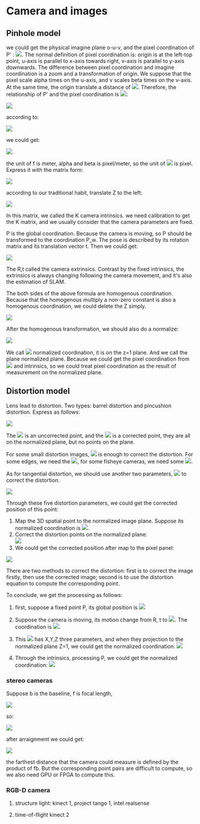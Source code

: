 # Camera and images

## Pinhole model

we could get the physical imagine plane o-u-v, and the pixel coordination of P' : <img src="http://latex.codecogs.com/gif.latex?%5Bu%2Cv%5D%5ET">. The normal definition of pixel coordination is: origin is at the left-top point, u-axis is parallel to x-axis towards right, v-axis is parallel to y-axis downwards. The difference between pixel coordination and imagine coordination is a zoom and a transformation of origin. We suppose that the pixel scale alpha times on the u-axis, and v scales beta times on the v-axis. At the same time, the origin translate a distance of <img src="http://latex.codecogs.com/gif.latex?%5Bc_x%2Cc_y%5D%5ET">. Therefore, the relationship of P' and the pixel coordination is <img src="http://latex.codecogs.com/gif.latex?%5Bu%2Cv%5D%5ET">:

<img src="http://latex.codecogs.com/gif.latex?%5Cleft%5C%7B%5Cbegin%7Bmatrix%7D%20u%3D%5Calpha%20X%27%20&plus;%20c_x%5C%5C%20v%20%3D%20%5Cbeta%20Y%27%20&plus;%20c_y%20%5Cend%7Bmatrix%7D%5Cright.">

according to:

<img src="http://latex.codecogs.com/gif.latex?%5Cbegin%7Bmatrix%7D%20X%27%3Df%5Cfrac%7BX%7D%7BZ%7D%5C%5C%20Y%27%3Df%5Cfrac%7BY%7D%7BZ%7D%20%5Cend%7Bmatrix%7D">

we could get:

<img src="http://latex.codecogs.com/gif.latex?%5Cleft%5C%7B%5Cbegin%7Bmatrix%7D%20u%3Df_x%5Cfrac%7BX%7D%7BZ%7D&plus;c_x%5C%5C%20v%3Df_y%5Cfrac%7BY%7D%7BZ%7D&plus;c_y%20%5Cend%7Bmatrix%7D%5Cright.">

the unit of f is meter, alpha and beta is pixel/meter, so the unit of <img src="http://latex.codecogs.com/gif.latex?f_x%2Cf_y"> is pixel. Express it with the matrix form:

<img src="http://latex.codecogs.com/gif.latex?%5Cbegin%7Bpmatrix%7D%20u%5C%5C%20v%5C%5C%201%20%5Cend%7Bpmatrix%7D%3D%5Cfrac%7B1%7D%7BZ%7D%5Cbegin%7Bpmatrix%7D%20f_x%20%260%20%26c_x%20%5C%5C%200%20%26%20f_y%20%26c_y%20%5C%5C%200%20%260%20%261%20%5Cend%7Bpmatrix%7D%5Cbegin%7Bpmatrix%7D%20X%5C%5C%20Y%5C%5C%20Z%20%5Cend%7Bpmatrix%7D%5Cequiv%20%5Cfrac%7B1%7D%7BZ%7DKP">

according to our traditional habit, translate Z to the left:

<img src="http://latex.codecogs.com/gif.latex?Z%5Cbegin%7Bpmatrix%7D%20u%5C%5C%20v%5C%5C%201%20%5Cend%7Bpmatrix%7D%3D%5Cbegin%7Bpmatrix%7D%20f_x%20%260%20%26c_x%20%5C%5C%200%20%26f_y%20%26c_y%20%5C%5C%200%20%260%20%261%20%5Cend%7Bpmatrix%7D%5Cbegin%7Bpmatrix%7D%20X%5C%5C%20Y%5C%5C%20Z%20%5Cend%7Bpmatrix%7D%5Cequiv%20KP">

In this matrix, we called the K camera intrinsics. we need calibration to get the K matrix, and we usually consider that the camera parameters are fixed.  

P is the global coordination. Because the camera is moving, so P should be transformed to the coordination P_w. The pose is described by its rotation matrix and its translation vector t. Then we could get:

<img src="http://latex.codecogs.com/gif.latex?ZP_uv%3DZ%5Cbegin%7Bbmatrix%7D%20u%5C%5C%20v%5C%5C%201%20%5Cend%7Bbmatrix%7D%3DK%28RP_w&plus;t%29%3DKTP_w">

The R,t called the camera extrinsics. Contrast by the fixed intrinsics, the extrinsics is always changing following the camera movement, and it's also the estimation of SLAM.

The both sides of the above formula are homogenous coordination. Because that the homogenous multiply a non-zero constant is also a homogenous coordination, we could delete the Z simply.

<img src="http://latex.codecogs.com/gif.latex?P_%7Buv%7D%3DKTP_w">

After the homogenous transformation, we should also do a normalize:

<img src="http://latex.codecogs.com/gif.latex?%5Ctilde%7BP%7D_c%3D%5Cbegin%7Bbmatrix%7D%20X%5C%5C%20Y%5C%5C%20Z%20%5Cend%7Bbmatrix%7D%3D%28TP_w%29_%7B%281%3A3%29%7D%2CP_c%20%3D%20%5Cbegin%7Bbmatrix%7D%20X/Z%5C%5C%20Y/Z%5C%5C%201%20%5Cend%7Bbmatrix%7D">

We call <img src="http://latex.codecogs.com/gif.latex?P_c"> normalized coordination, it is on the z=1 plane. And we call the plane normalized plane. Because we could get the pixel coordination from <img src="http://latex.codecogs.com/gif.latex?P_c"> and intrinsics, so we could treat pixel coordination as the result of measurement on the normalized plane.

## Distortion model

Lens lead to distortion. Two types: barrel distortion and pincushion distortion. Express as follows:

<img src="http://latex.codecogs.com/gif.latex?%5Cbegin%7Bmatrix%7D%20x_%7Bcorrected%7D%20%3D%20x%281&plus;k_1e%5E2&plus;k_2r%5E4&plus;k_3r%5E6%29%5C%5C%20y_%7Bcorrected%7D%20%3D%20y%281&plus;k_1r%5E2&plus;k_2r%5E4&plus;k_3r%5E6%29%20%5Cend%7Bmatrix%7D">

The <img src="http://latex.codecogs.com/gif.latex?%5Bx%2Cy%5D%5ET"> is an uncorrected point, and the <img src="http://latex.codecogs.com/gif.latex?%5Bx_%7Bcorrected%7D%2Cy_%7Bcorrected%7D%5D%5ET"> is a corrected point, they are all on the normalized plane, but no points on the plane.

For some small distortion images, <img src="http://latex.codecogs.com/gif.latex?k_1"> is enough to correct the distortion. For some edges, we need the <img src="http://latex.codecogs.com/gif.latex?k_2">, for some fisheye cameras, we need some <img src="http://latex.codecogs.com/gif.latex?k_3">.

As for tangential distortion, we should use another two parameters, <img src="http://latex.codecogs.com/gif.latex?p_1%2Cp_2"> to correct the distortion.

<img src="http://latex.codecogs.com/gif.latex?%5Cbegin%7Bmatrix%7D%20x_%7Bcorrected%7D%3Dx&plus;2p_1xy&plus;p_2%28r%5E2&plus;2x%5E2%29%5C%5C%20y_%7Bcorrected%7D%3Dy&plus;p_1%28r%5E2&plus;2y%5E2%29&plus;2p_2xy%20%5Cend%7Bmatrix%7D">

Through these five distortion parameters, we could get the corrected position of this point:

1. Map the 3D spatial point to the normalized image plane. Suppose its normalized coordination is <img src="http://latex.codecogs.com/gif.latex?%5Bx%2Cy%5D%5ET">.
2. Correct the distortion points on the normalized plane:</br><img src="http://latex.codecogs.com/gif.latex?%5Cleft%5C%7B%5Cbegin%7Bmatrix%7D%20x_corrected%20%3D%20x%281&plus;k_1%20r%5E2&plus;k_2%20r%5E4&plus;k_3%20r%5E6%29&plus;2p_1xy&plus;p_2%28r%5E2&plus;2x%5E2%29%5C%5C%20y_corrected%20%3D%20y%281&plus;k_1%20r%5E2%20&plus;%20k_2%20r%5E4%20&plus;%20k_3%20r%5E6%29&plus;p_1%28r%5E2&plus;2y%5E2%29&plus;2p_2xy%20%5Cend%7Bmatrix%7D%5Cright.">
3. We could get the corrected position after map to the pixel panel:</br>
<img src="http://latex.codecogs.com/gif.latex?%5Cleft%5C%7B%5Cbegin%7Bmatrix%7D%20u%3Df_xx_%7Bcorrected%7D&plus;c_x%5C%5C%20v%3Df_yy_%7Bcorrected%7D&plus;c_y%20%5Cend%7Bmatrix%7D%5Cright.">

There are two methods to correct the distortion: first is to correct the image firstly, then use the corrected image; second is to use the distortion equation to compute the corresponding point.

To conclude, we get the processing as follows:

1. first, suppose a fixed point P, its global position is <img src="http://latex.codecogs.com/gif.latex?P_w">

2. Suppose the camera is moving, its motion change from R, t to <img src="http://latex.codecogs.com/gif.latex?T%20%5Cin%20SE%283%29">. The coordination is <img src="http://latex.codecogs.com/gif.latex?%5Ctilde%7BP%7D_c%3DRP_w&plus;t">.

3. This <img src="http://latex.codecogs.com/gif.latex?%5Ctilde%7BP%7D_c"> has X,Y,Z three parameters, and when they projection to the normalized plane Z=1, we could get the normalized coordination: <img src="http://latex.codecogs.com/gif.latex?P_c%20%3D%20%5BX/Z%2C%20Y/Z.%201%5D%5ET">

4. Through the intrinsics, processing P, we could get the normalized coordination: <img src="http://latex.codecogs.com/gif.latex?P_%7Buv%7D%3DKP_c">

### stereo cameras

Suppose b is the baseline, f is focal length,

<img src="https://github.com/lty2226262/blog/blob/master/MarkdownPhotos/vslam_chap5_1.png?raw=true">

so:

<img src="http://latex.codecogs.com/gif.latex?%5Cfrac%7Bz-f%7D%7Bz%7D%3D%5Cfrac%7Bb-u_L&plus;u_R%7D%7Bb%7D">

after arraignment we could get:

<img src="http://latex.codecogs.com/gif.latex?z%3D%5Cfrac%7Bfb%7D%7Bd%7D%2Cd%3Du_L-u_R">

the farthest distance that the camera could measure is defined by the product of fb. But the corresponding point pairs are difficult to compute, so we also need GPU or FPGA to compute this.

### RGB-D camera

1. structure light: kinect 1, project tango 1, intel realsense

2. time-of-flight kinect 2
